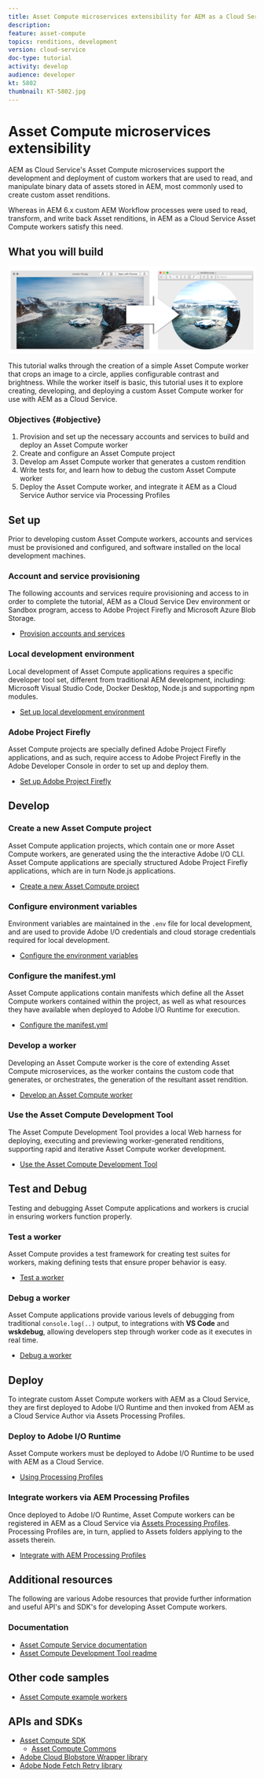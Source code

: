 ```yaml
---
title: Asset Compute microservices extensibility for AEM as a Cloud Service
description: 
feature: asset-compute
topics: renditions, development
version: cloud-service
doc-type: tutorial
activity: develop
audience: developer
kt: 5802
thumbnail: KT-5802.jpg
---
```


# Asset Compute microservices extensibility

AEM as Cloud Service's Asset Compute microservices support the development and deployment of custom workers that are used to read, and manipulate binary data of assets stored in AEM, most commonly used to create custom asset renditions.

Whereas in AEM 6.x custom AEM Workflow processes were used to read, transform, and write back Asset renditions, in AEM as a Cloud Service Asset Compute workers satisfy this need.

## What you will build

![Asset Compute tutorial example](./assets/overview/before-and-after.png)

This tutorial walks through the creation of a simple Asset Compute worker that crops an image to a circle, applies configurable contrast and brightness. While the worker itself is basic, this tutorial uses it to explore creating, developing, and deploying a custom Asset Compute worker for use with AEM as a Cloud Service.

### Objectives {#objective}

1. Provision and set up the necessary accounts and services to build and deploy an Asset Compute worker
1. Create and configure an Asset Compute project
1. Develop am Asset Compute worker that generates a custom rendition 
1. Write tests for, and learn how to debug the custom Asset Compute worker
1. Deploy the Asset Compute worker, and integrate it AEM as a Cloud Service Author service via Processing Profiles

## Set up

Prior to developing custom Asset Compute workers, accounts and services must be provisioned and configured, and software installed on the local development machines.

### Account and service provisioning 

The following accounts and services require provisioning and access to in order to complete the tutorial, AEM as a Cloud Service Dev environment or Sandbox program, access to Adobe Project Firefly and  Microsoft Azure Blob Storage.

+ [Provision accounts and services](./set-up/accounts-and-services.md)

### Local development environment

Local development of Asset Compute applications requires a specific developer tool set, different from traditional AEM development, including: Microsoft Visual Studio Code, Docker Desktop, Node.js and supporting npm modules.
 
+ [Set up local development environment](./set-up/development-environment.md)

### Adobe Project Firefly

Asset Compute projects are specially defined Adobe Project Firefly applications, and as such, require access to Adobe Project Firefly in the Adobe Developer Console in order to set up and deploy them.

+ [Set up Adobe Project Firefly](./set-up/firefly.md)

## Develop 

### Create a new Asset Compute project

Asset Compute application projects, which contain one or more Asset Compute workers, are generated using the the interactive Adobe I/O CLI. Asset Compute applications are specially structured Adobe Project Firefly applications, which are in turn Node.js applications. 

+ [Create a new Asset Compute project](./develop/project.md)

### Configure environment variables

Environment variables are maintained in the `.env` file for local development, and are used to provide Adobe I/O credentials and cloud storage credentials required for local development.

+ [Configure the environment variables](./develop/environment-variables.md)

### Configure the manifest.yml

Asset Compute applications contain manifests which define all the Asset Compute workers contained within the project, as well as what resources they have available when deployed to Adobe I/O Runtime for execution.

+ [Configure the manifest.yml](./develop/manifest.md)

### Develop a worker

Developing an Asset Compute worker is the core of extending Asset Compute microservices, as the worker contains the custom code that generates, or orchestrates, the generation of the resultant asset rendition.

+ [Develop an Asset Compute worker](./develop/worker.md)

### Use the Asset Compute Development Tool

The Asset Compute Development Tool provides a local Web harness for deploying, executing and previewing worker-generated renditions, supporting rapid and iterative Asset Compute worker development.

+ [Use the Asset Compute Development Tool](./develop/development-tool.md)

## Test and Debug

Testing and debugging Asset Compute applications and workers is crucial in ensuring workers function properly.  

### Test a worker

Asset Compute provides a test framework for creating test suites for workers, making defining tests that ensure proper behavior is easy.

+ [Test a worker](./test-debug/test.md)

### Debug a worker

Asset Compute applications provide various levels of debugging from traditional `console.log(..)` output, to integrations with __VS Code__ and  __wskdebug__, allowing developers step through worker code as it executes in real time.

+ [Debug a worker](./test-debug/debug.md)

## Deploy

To integrate custom Asset Compute workers with AEM as a Cloud Service, they are first deployed to Adobe I/O Runtime and then invoked from AEM as a Cloud Service Author via Assets Processing Profiles.

### Deploy to Adobe I/O Runtime

Asset Compute workers must be deployed to Adobe I/O Runtime to be used with AEM as a Cloud Service.

+ [Using Processing Profiles](./deploy/runtime.md)

### Integrate workers via AEM Processing Profiles

Once deployed to Adobe I/O Runtime, Asset Compute workers can be registered in AEM as a Cloud Service via [Assets Processing Profiles](../../assets/configuring/processing-profiles.md). Processing Profiles are, in turn, applied to Assets folders applying to the assets therein.

+ [Integrate with AEM Processing Profiles](./deploy/processing-profiles.md)

## Additional resources

The following are various Adobe resources that provide further information and useful API's and SDK's for developing Asset Compute workers.

### Documentation

+ [Asset Compute Service documentation](https://docs.adobe.com/content/help/en/asset-compute/using/extend/understand-extensibility.html)
+ [Asset Compute Development Tool readme](https://github.com/adobe/asset-compute-devtool)

## Other code samples

+ [Asset Compute example workers](https://github.com/adobe/asset-compute-example-workers)

## APIs and SDKs

+ [Asset Compute SDK](https://github.com/adobe/asset-compute-sdk)
    + [Asset Compute Commons](https://github.com/adobe/asset-compute-commons)
+ [Adobe Cloud Blobstore Wrapper library](https://github.com/adobe/node-cloud-blobstore-wrapper)
+ [Adobe Node Fetch Retry library](https://github.com/adobe/node-fetch-retry)
